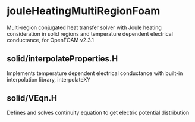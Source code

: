 # jouleHeatingMultiRegionFoam
Multi-region conjugated heat transfer solver with Joule heating consideration in solid regions and temperature dependent electrical conductance, for OpenFOAM v2.3.1

## solid/interpolateProperties.H
Implements temperature dependent electrical conductance with built-in interpolation library, interpolateXY

## solid/VEqn.H
Defines and solves continuity equation to get electric potential distribution 
